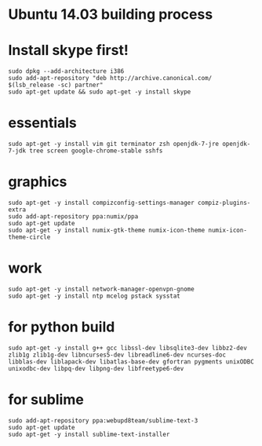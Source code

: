 Ubuntu 14.03 building process
=============================

# Install skype first!
```
sudo dpkg --add-architecture i386
sudo add-apt-repository "deb http://archive.canonical.com/ $(lsb_release -sc) partner"
sudo apt-get update && sudo apt-get -y install skype
```

# essentials
```
sudo apt-get -y install vim git terminator zsh openjdk-7-jre openjdk-7-jdk tree screen google-chrome-stable sshfs
```

# graphics
```
sudo apt-get -y install compizconfig-settings-manager compiz-plugins-extra
sudo add-apt-repository ppa:numix/ppa
sudo apt-get update
sudo apt-get -y install numix-gtk-theme numix-icon-theme numix-icon-theme-circle
```

# work
```
sudo apt-get -y install network-manager-openvpn-gnome 
sudo apt-get -y install ntp mcelog pstack sysstat
```

# for python build
```
sudo apt-get -y install g++ gcc libssl-dev libsqlite3-dev libbz2-dev zlib1g zlib1g-dev libncurses5-dev libreadline6-dev ncurses-doc libblas-dev liblapack-dev libatlas-base-dev gfortran pygments unixODBC unixodbc-dev libpq-dev libpng-dev libfreetype6-dev
```

# for sublime
```
sudo add-apt-repository ppa:webupd8team/sublime-text-3
sudo apt-get update
sudo apt-get -y install sublime-text-installer
```